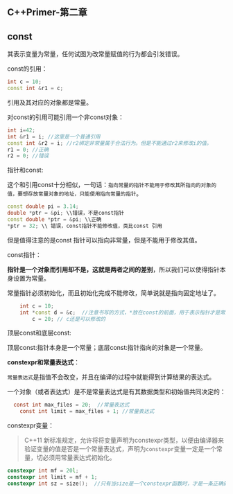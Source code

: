 ## C++Primer-第二章

## const

其表示变量为常量，任何试图为改常量赋值的行为都会引发错误。

const的引用：

~~~c++
int c = 10;
const int &r1 = c;
~~~

引用及其对应的对象都是常量。

对const的引用可能引用一个非const对象：

~~~c++
int i=42;
int &r1 = i; //这里是一个普通引用
const int &r2 = i; //r2绑定非常量属于合法行为。但是不能通过r2来修改i的值。
r1 = 0; //正确
r2 = 0; //错误
~~~

指针和const:

这个和引用const十分相似，一句话：`指向常量的指针不能用于修改其所指向的对象的值，要想存放常量对象的地址，只能使用指向常量的指针`。

~~~c++
const double pi = 3.14;
double *ptr = &pi; \\错误，不是const指针
const double *ptr = &pi; \\正确
*ptr = 32; \\ 错误，const指针不能修改值，类比const 引用
~~~

但是值得注意的是const 指针可以指向非常量，但是不能用于修改其值。

const指针：

**指针是一个对象而引用却不是，这就是两者之间的差别**，所以我们可以使得指针本身设置为常量。

常量指针必须初始化，而且初始化完成不能修改，简单说就是指向固定地址了。

~~~c++
    int c = 10;
    int *const d = &c;  //注意书写的方式，*放在const的前面，用于表示指针才是常量，而指向的值可不一定奥。
        c = 20; // c还是可以修改的
~~~

顶层const和底层const:

顶层const:指针本身是一个常量；底层const:指针指向的对象是一个常量。

**constexpr和常量表达式**：

`常量表达式`是指值不会改变，并且在编译的过程中就能得到计算结果的表达式。

一个对象（或者表达式）是不是常量表达式是有其数据类型和初始值共同决定的：

~~~c
  const int max_files = 20;  //常量表达式
    const int limit = max_files + 1; //常量表达式
~~~

constexpr变量：

> C++11 新标准规定，允许将将变量声明为constexpr类型，以便由编译器来验证变量的值是否是一个常量表达式，声明为`constexpr`变量一定是一个常量，切必须用常量表达式初始化。

~~~c++
constexpr int mf = 20l;
constexpr int limit = mf + 1;
constexpr int sz = size();  //只有当size是一个constexpr函数时，才是一条正确的声明语句。
~~~

